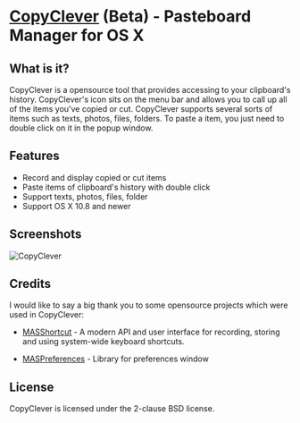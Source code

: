 # [CopyClever](https://www.cleverstuffs.com) (Beta) - Pasteboard Manager for OS X

## What is it?
CopyClever is a opensource tool that provides accessing to your clipboard's history. CopyClever's icon sits on the menu bar and allows you to call up all of the items you've copied or cut. CopyClever supports several sorts of items such as texts, photos, files, folders. To paste a item, you just need to double click on it in the popup window.

## Features

* Record and display copied or cut items
* Paste items of clipboard's history with double click
* Support texts, photos, files, folder
* Support OS X 10.8 and newer

## Screenshots

![CopyClever](https://dl.dropboxusercontent.com/u/37387976/CopyClever.png)

## Credits

I would like to say a big thank you to some opensource projects which were used in CopyClever:

* [MASShortcut](https://github.com/shpakovski/MASShortcut) - A modern API and user interface for recording, storing and using system-wide keyboard shortcuts.

* [MASPreferences](https://github.com/shpakovski/MASPreferences) - Library for preferences window

## License

CopyClever is licensed under the 2-clause BSD license.
